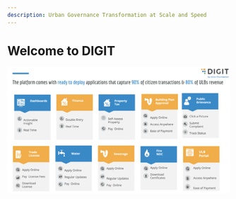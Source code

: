 ```yaml
---
description: Urban Governance Transformation at Scale and Speed
---
```


# Welcome to DIGIT

![](.gitbook/assets/image%20%281%29.png)

